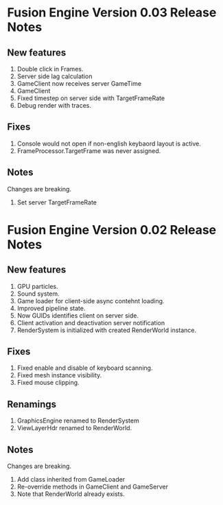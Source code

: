 # Fusion Engine Version 0.03 Release Notes

## New features
 1. Double click in Frames.
 2. Server side lag calculation
 3. GameClient now receives server GameTime
 4. GameClient 
 5. Fixed timestep on server side with TargetFrameRate
 6. Debug render with traces.
 
## Fixes
 1. Console would not open if non-english keybaord layout is active.
 2. FrameProcessor.TargetFrame was never assigned.

## Notes
Changes are breaking.
 1. Set server TargetFrameRate

# Fusion Engine Version 0.02 Release Notes

## New features
 1. GPU particles.
 2. Sound system.
 3. Game loader for client-side async contehnt loading.
 4. Improved pipeline state.
 5. Now GUIDs identifies client on server side.
 6. Client activation and deactivation server notification
 7. RenderSystem is initialized with created RenderWorld instance.

## Fixes
 1. Fixed enable and disable of keyboard scanning.
 2. Fixed mesh instance visibility.
 3. Fixed mouse clipping.

## Renamings 
 1. GraphicsEngine renamed to RenderSystem
 2. ViewLayerHdr renamed to RenderWorld.
 
## Notes
Changes are breaking.
 1. Add class inherited from GameLoader
 2. Re-override methods in GameClient and GameServer
 3. Note that RenderWorld already exists.
 
 